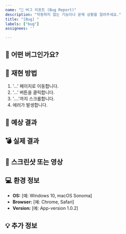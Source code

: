```yaml
---
name: "🐛 버그 리포트 (Bug Report)"
description: "작동하지 않는 기능이나 문제 상황을 알려주세요."
title: "[Bug] "
labels: ["bug"]
assignees: ''

---
```


## 🐞 어떤 버그인가요?
<!-- 버그에 대해 명확하고 간결하게 설명해주세요. -->

## 📝 재현 방법
<!-- 다른 사람이 버그를 똑같이 재현할 수 있도록 순서대로 설명해주세요. -->
1. '...' 페이지로 이동합니다.
2. '...' 버튼을 클릭합니다.
3. '....'까지 스크롤합니다.
4. 에러가 발생합니다.

## 🤔 예상 결과
<!-- 원래대로라면 어떻게 동작해야 하는지 설명해주세요. -->

## 💣 실제 결과
<!-- 실제로 어떻게 동작했는지 설명해주세요. (에러 메시지 포함) -->

## 📸 스크린샷 또는 영상
<!-- 버그 상황을 보여주는 스크린샷이나 영상을 첨부해주세요. -->

## 💻 환경 정보
- **OS:** [예: Windows 10, macOS Sonoma]
- **Browser:** [예: Chrome, Safari]
- **Version:** [예: App-version 1.0.2]

## 💡 추가 정보
<!-- 문제 해결에 도움이 될 만한 추가 정보가 있다면 기재해주세요. -->